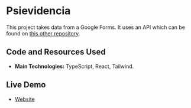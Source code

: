 # Psievidencia

This project takes data from a Google Forms. It uses an API which can be found on [this other repository](https://github.com/francosbenitez/psievidencia-backend).

## Code and Resources Used

- **Main Technologies:** TypeScript, React, Tailwind.

## Live Demo

- [Website](francosbenitez.github.io/psievidencia)
